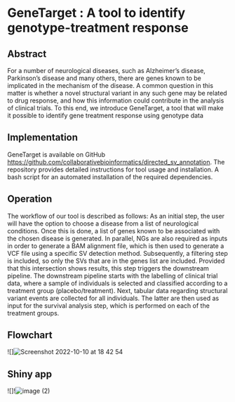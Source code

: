 # GeneTarget : A tool to identify genotype-treatment response


##  Abstract
For a number of neurological diseases, such as Alzheimer’s disease, Parkinson’s disease and many others, there are genes known to be implicated in the mechanism of the disease. A common question in this matter is whether a novel structural variant in any such gene may be related to drug response, and how this information could contribute in the analysis of clinical trials. To this end, we introduce GeneTarget, a tool that will make it possible to identify gene treatment response using genotype data


##  Implementation
GeneTarget is available on GitHub https://github.com/collaborativebioinformatics/directed_sv_annotation. The repository provides detailed instructions for tool usage and installation. A bash script for an automated installation of the required dependencies.


##  Operation
The workflow of our tool is described as follows:
As an initial step, the user will have the option to choose a disease from a list of neurological conditions. Once this is done, a list of genes known to be associated with the chosen disease is generated. In parallel,  NGs are also required as inputs in order to generate a BAM alignment file, which is then used to generate a VCF file using a specific SV detection method. Subsequently, a filtering step is included, so only the SVs that are in the genes list are included. Provided that this intersection shows results, this step triggers the downstream pipeline.
The downstream pipeline starts with the labelling of clinical trial data, where a sample of individuals is selected and classified according to a treatment group (placebo/treatment). Next, tabular data regarding structural variant events are collected for all individuals. The latter are then used as input for the survival analysis step, which is performed on each of the treatment groups. 

##  Flowchart

![]![Screenshot 2022-10-10 at 18 42 54](https://user-images.githubusercontent.com/41301333/194926460-94f62ffd-71e3-48e5-a764-b28f57c69fac.png)

##  Shiny app
![]!![image (2)](https://user-images.githubusercontent.com/41301333/194929191-437bfa99-9a31-4b63-be02-4a4a874ceb29.png)
